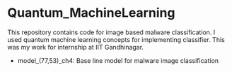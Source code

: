 # Quantum_MachineLearning
This repository contains code for image based malware classification. I used quantum machine learning concepts for implementing classifier. This was my work for internship at IIT Gandhinagar.


- model_(77,53)_ch4: Base line model for malware image classification
